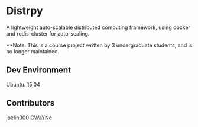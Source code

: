 # Distrpy
A lightweight auto-scalable distributed computing framework, using docker and redis-cluster for auto-scaling.

**Note: This is a course project written by 3 undergraduate students, and is no longer maintained.


## Dev Environment
Ubuntu: 15.04

## Contributors
[joelin000](https://github.com/joelin000) [CWaYNe](https://github.com/CWaYNe)
